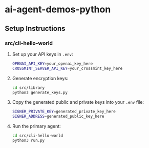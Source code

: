 # ai-agent-demos-python

## Setup Instructions

### src/cli-hello-world

1. Set up your API keys in `.env`:

   ```bash
   OPENAI_API_KEY=your_openai_key_here
   CROSSMINT_SERVER_API_KEY=your_crossmint_key_here
   ```

2. Generate encryption keys:

   ```bash
   cd src/library
   python3 generate_keys.py
   ```

3. Copy the generated public and private keys into your `.env` file:

   ```bash
   SIGNER_PRIVATE_KEY=generated_private_key_here
   SIGNER_ADDRESS=generated_public_key_here
   ```

4. Run the primary agent:
   ```bash
   cd src/cli-hello-world
   python3 run.py
   ```
